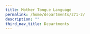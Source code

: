 ```yaml
---
title: Mother Tongue Language
permalink: /home/departments/271-2/
description: ""
third_nav_title: Departments
---
```

